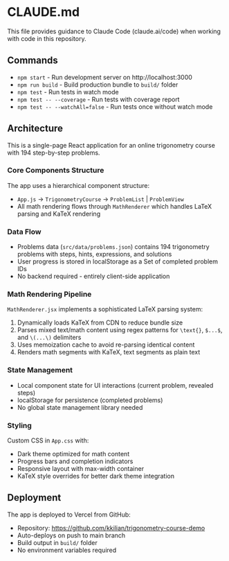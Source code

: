 # CLAUDE.md

This file provides guidance to Claude Code (claude.ai/code) when working with code in this repository.

## Commands

- `npm start` - Run development server on http://localhost:3000
- `npm run build` - Build production bundle to `build/` folder
- `npm test` - Run tests in watch mode
- `npm test -- --coverage` - Run tests with coverage report
- `npm test -- --watchAll=false` - Run tests once without watch mode

## Architecture

This is a single-page React application for an online trigonometry course with 194 step-by-step problems.

### Core Components Structure

The app uses a hierarchical component structure:
- `App.js` → `TrigonometryCourse` → `ProblemList` | `ProblemView`
- All math rendering flows through `MathRenderer` which handles LaTeX parsing and KaTeX rendering

### Data Flow

- Problems data (`src/data/problems.json`) contains 194 trigonometry problems with steps, hints, expressions, and solutions
- User progress is stored in localStorage as a Set of completed problem IDs
- No backend required - entirely client-side application

### Math Rendering Pipeline

`MathRenderer.jsx` implements a sophisticated LaTeX parsing system:
1. Dynamically loads KaTeX from CDN to reduce bundle size
2. Parses mixed text/math content using regex patterns for `\text{}`, `$...$`, and `\(...\)` delimiters
3. Uses memoization cache to avoid re-parsing identical content
4. Renders math segments with KaTeX, text segments as plain text

### State Management

- Local component state for UI interactions (current problem, revealed steps)
- localStorage for persistence (completed problems)
- No global state management library needed

### Styling

Custom CSS in `App.css` with:
- Dark theme optimized for math content
- Progress bars and completion indicators
- Responsive layout with max-width container
- KaTeX style overrides for better dark theme integration

## Deployment

The app is deployed to Vercel from GitHub:
- Repository: https://github.com/kkilian/trigonometry-course-demo
- Auto-deploys on push to main branch
- Build output in `build/` folder
- No environment variables required